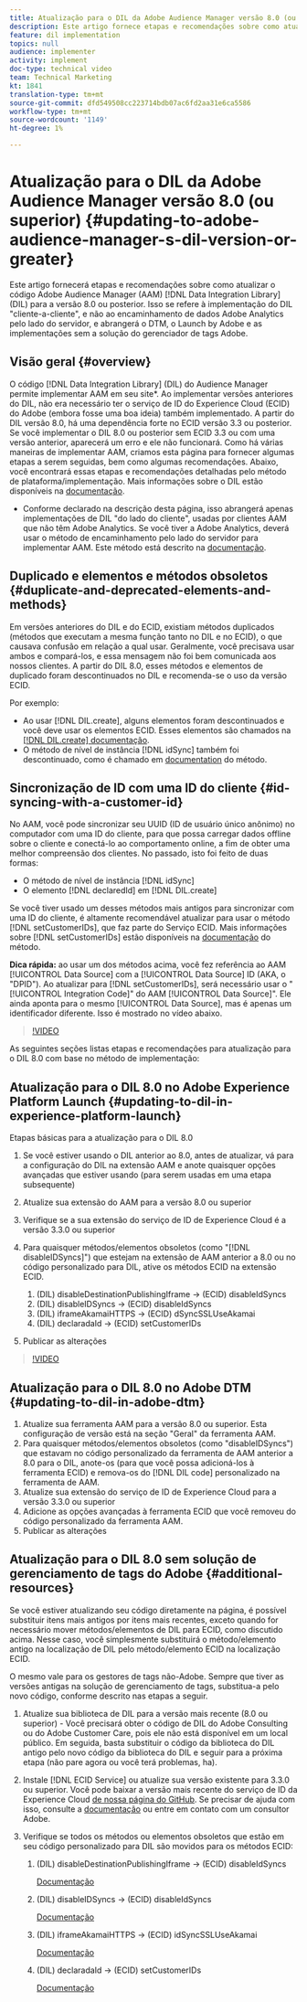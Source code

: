 ```yaml
---
title: Atualização para o DIL da Adobe Audience Manager versão 8.0 (ou superior)
description: Este artigo fornece etapas e recomendações sobre como atualizar o código de Data Integration Library (DIL) do Adobe Audience Manager (AAM) para a versão 8.0 ou posterior. Isso se refere à implementação do DIL "cliente-a-cliente", e não ao encaminhamento de dados Adobe Analytics pelo lado do servidor, e abrangerá o DTM, o Launch by Adobe e as implementações sem a solução do gerenciador de tags Adobe.
feature: dil implementation
topics: null
audience: implementer
activity: implement
doc-type: technical video
team: Technical Marketing
kt: 1841
translation-type: tm+mt
source-git-commit: dfd549508cc223714bdb07ac6fd2aa31e6ca5586
workflow-type: tm+mt
source-wordcount: '1149'
ht-degree: 1%

---
```



# Atualização para o DIL da Adobe Audience Manager versão 8.0 (ou superior) {#updating-to-adobe-audience-manager-s-dil-version-or-greater}

Este artigo fornecerá etapas e recomendações sobre como atualizar o código Adobe Audience Manager (AAM) [!DNL Data Integration Library] (DIL) para a versão 8.0 ou posterior. Isso se refere à implementação do DIL &quot;cliente-a-cliente&quot;, e não ao encaminhamento de dados Adobe Analytics pelo lado do servidor, e abrangerá o DTM, o Launch by Adobe e as implementações sem a solução do gerenciador de tags Adobe.

## Visão geral {#overview}

O código [!DNL Data Integration Library] (DIL) do Audience Manager permite implementar AAM em seu site*. Ao implementar versões anteriores do DIL, não era necessário ter o serviço de ID do Experience Cloud (ECID) do Adobe (embora fosse uma boa ideia) também implementado. A partir do DIL versão 8.0, há uma dependência forte no ECID versão 3.3 ou posterior. Se você implementar o DIL 8.0 ou posterior sem ECID 3.3 ou com uma versão anterior, aparecerá um erro e ele não funcionará. Como há várias maneiras de implementar AAM, criamos esta página para fornecer algumas etapas a serem seguidas, bem como algumas recomendações. Abaixo, você encontrará essas etapas e recomendações detalhadas pelo método de plataforma/implementação. Mais informações sobre o DIL estão disponíveis na [documentação](https://marketing.adobe.com/resources/help/en_US/aam/c_dil.html).

* Conforme declarado na descrição desta página, isso abrangerá apenas implementações de DIL &quot;do lado do cliente&quot;, usadas por clientes AAM que não têm Adobe Analytics. Se você tiver a Adobe Analytics, deverá usar o método de encaminhamento pelo lado do servidor para implementar AAM. Este método está descrito na [documentação](https://marketing.adobe.com/resources/help/en_US/reference/ssf.html).

## Duplicado e elementos e métodos obsoletos {#duplicate-and-deprecated-elements-and-methods}

Em versões anteriores do DIL e do ECID, existiam métodos duplicados (métodos que executam a mesma função tanto no DIL e no ECID), o que causava confusão em relação a qual usar. Geralmente, você precisava usar ambos e compará-los, e essa mensagem não foi bem comunicada aos nossos clientes. A partir do DIL 8.0, esses métodos e elementos de duplicado foram descontinuados no DIL e recomenda-se o uso da versão ECID.

Por exemplo:

* Ao usar [!DNL DIL.create], alguns elementos foram descontinuados e você deve usar os elementos ECID. Esses elementos são chamados na [[!DNL DIL.create] documentação](https://marketing.adobe.com/resources/help/en_US/aam/r_dil_create.html).
* O método de nível de instância [!DNL idSync] também foi descontinuado, como é chamado em [documentation](https://marketing.adobe.com/resources/help/en_US/aam/r_dil_idsync.html) do método.

## Sincronização de ID com uma ID do cliente {#id-syncing-with-a-customer-id}

No AAM, você pode sincronizar seu UUID (ID de usuário único anônimo) no computador com uma ID do cliente, para que possa carregar dados offline sobre o cliente e conectá-lo ao comportamento online, a fim de obter uma melhor compreensão dos clientes. No passado, isto foi feito de duas formas:

* O método de nível de instância [!DNL idSync]
* O elemento [!DNL declaredId] em [!DNL DIL.create]

Se você tiver usado um desses métodos mais antigos para sincronizar com uma ID do cliente, é altamente recomendável atualizar para usar o método [!DNL setCustomerIDs], que faz parte do Serviço ECID. Mais informações sobre [!DNL setCustomerIDs] estão disponíveis na [documentação](https://marketing.adobe.com/resources/help/en_US/mcvid/mcvid_setcustomerids.html) do método.

**Dica rápida:** ao usar um dos métodos acima, você fez referência ao AAM  [!UICONTROL Data Source] com a  [!UICONTROL Data Source] ID (AKA, o &quot;DPID&quot;). Ao atualizar para [!DNL setCustomerIDs], será necessário usar o &quot;[!UICONTROL Integration Code]&quot; do AAM [!UICONTROL Data Source]&quot;. Ele ainda aponta para o mesmo [!UICONTROL Data Source], mas é apenas um identificador diferente. Isso é mostrado no vídeo abaixo.

>[!VIDEO](https://video.tv.adobe.com/v/23873/?quality=12)

As seguintes seções listas etapas e recomendações para atualização para o DIL 8.0 com base no método de implementação:

## Atualização para o DIL 8.0 no Adobe Experience Platform Launch {#updating-to-dil-in-experience-platform-launch}

Etapas básicas para a atualização para o DIL 8.0

1. Se você estiver usando o DIL anterior ao 8.0, antes de atualizar, vá para a configuração do DIL na extensão AAM e anote quaisquer opções avançadas que estiver usando (para serem usadas em uma etapa subsequente)
1. Atualize sua extensão do AAM para a versão 8.0 ou superior
1. Verifique se a sua extensão do serviço de ID de Experience Cloud é a versão 3.3.0 ou superior
1. Para quaisquer métodos/elementos obsoletos (como &quot;[!DNL disableIDSyncs]&quot;) que estejam na extensão de AAM anterior a 8.0 ou no código personalizado para DIL, ative os métodos ECID na extensão ECID.

   1. (DIL) disableDestinationPublishingIframe -> (ECID) disableIdSyncs
   1. (DIL) disableIDSyncs -> (ECID) disableIdSyncs
   1. (DIL) iframeAkamaiHTTPS -> (ECID) dSyncSSLUseAkamai
   1. (DIL) declaradaId -> (ECID) setCustomerIDs

1. Publicar as alterações

>[!VIDEO](https://video.tv.adobe.com/v/23874/?quality=12)

## Atualização para o DIL 8.0 no Adobe DTM {#updating-to-dil-in-adobe-dtm}

1. Atualize sua ferramenta AAM para a versão 8.0 ou superior. Esta configuração de versão está na seção &quot;Geral&quot; da ferramenta AAM.
1. Para quaisquer métodos/elementos obsoletos (como &quot;disableIDSyncs&quot;) que estavam no código personalizado da ferramenta de AAM anterior a 8.0 para o DIL, anote-os (para que você possa adicioná-los à ferramenta ECID) e remova-os do [!DNL DIL code] personalizado na ferramenta de AAM.
1. Atualize sua extensão do serviço de ID de Experience Cloud para a versão 3.3.0 ou superior
1. Adicione as opções avançadas à ferramenta ECID que você removeu do código personalizado da ferramenta AAM.
1. Publicar as alterações

## Atualização para o DIL 8.0 sem solução de gerenciamento de tags do Adobe {#additional-resources}

Se você estiver atualizando seu código diretamente na página, é possível substituir itens mais antigos por itens mais recentes, exceto quando for necessário mover métodos/elementos de DIL para ECID, como discutido acima. Nesse caso, você simplesmente substituirá o método/elemento antigo na localização de DIL pelo método/elemento ECID na localização ECID.

O mesmo vale para os gestores de tags não-Adobe. Sempre que tiver as versões antigas na solução de gerenciamento de tags, substitua-a pelo novo código, conforme descrito nas etapas a seguir.

1. Atualize sua biblioteca de DIL para a versão mais recente (8.0 ou superior) - Você precisará obter o código de DIL do Adobe Consulting ou do Adobe Customer Care, pois ele não está disponível em um local público. Em seguida, basta substituir o código da biblioteca do DIL antigo pelo novo código da biblioteca do DIL e seguir para a próxima etapa (não pare agora ou você terá problemas, ha).
1. Instale [!DNL ECID Service] ou atualize sua versão existente para 3.3.0 ou superior. Você pode baixar a versão mais recente do serviço de ID da Experience Cloud [de nossa página do GitHub](https://github.com/Adobe-Marketing-Cloud/id-service/releases). Se precisar de ajuda com isso, consulte a [documentação](https://marketing.adobe.com/resources/help/pt_BR/mcvid/) ou entre em contato com um consultor Adobe.

1. Verifique se todos os métodos ou elementos obsoletos que estão em seu código personalizado para DIL são movidos para os métodos ECID:

   1. (DIL) disableDestinationPublishingIframe -> (ECID) disableIdSyncs

      [Documentação](https://marketing.adobe.com/resources/help/en_US/mcvid/mcvid-disableidsync.html)

   1. (DIL) disableIDSyncs -> (ECID) disableIdSyncs

      [Documentação](https://marketing.adobe.com/resources/help/en_US/mcvid/mcvid-disableidsync.html)

   1. (DIL) iframeAkamaiHTTPS -> (ECID) idSyncSSLUseAkamai

      [Documentação](https://marketing.adobe.com/resources/help/en_US/aam/r_dil_create.html)

   1. (DIL) declaradaId -> (ECID) setCustomerIDs

      [Documentação](https://marketing.adobe.com/resources/help/en_US/mcvid/mcvid_setcustomerids.html)